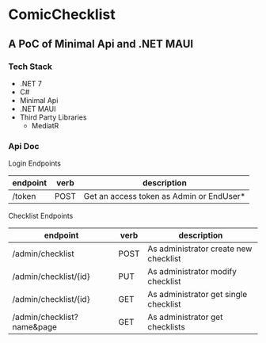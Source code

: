 # ComicChecklist

## A PoC of Minimal Api and .NET MAUI

### Tech Stack

- .NET 7
- C#
- Minimal Api
- .NET MAUI
- Third Party Libraries
  - MediatR 

### Api Doc

Login Endpoints

| endpoint                   | verb      | description                                             |
| ---                        | ---       | ---                                                     |
| /token                     | POST      | Get an access token as Admin or EndUser*                | 

Checklist Endpoints

| endpoint                   | verb      | description                                             |
| ---                        | ---       | ---                                                     |
| /admin/checklist           | POST      | As administrator create new checklist                   |
| /admin/checklist/{id}      | PUT       | As administrator modify checklist                       |
| /admin/checklist/{id}      | GET       | As administrator get single checklist                   |
| /admin/checklist?name&page | GET       | As administrator get checklists                         |

